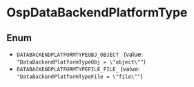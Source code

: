# OspDataBackendPlatformType

## Enum

* `DATABACKENDPLATFORMTYPEOBJ_OBJECT_` (value: `"DataBackendPlatformTypeObj = \"object\""`)
* `DATABACKENDPLATFORMTYPEFILE_FILE_` (value: `"DataBackendPlatformTypeFile = \"file\""`)
